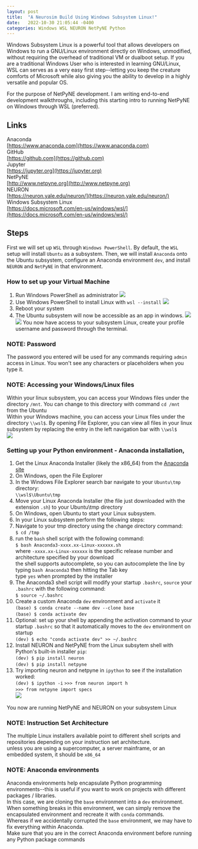 ```yaml
---
layout: post
title:  "A Neurosim Build Using Windows Subsystem Linux!"
date:   2022-10-30 21:05:44 -0400
categories: Windows WSL NEURON NetPyNE Python
---
```

Windows Subsystem Linux is a powerful tool that allows developers on Windows to run a GNU/Linux environment directly on Windows, unmodified, without requiring the overhead of traditional VM or dualboot setup.
If you are a traditional Windows User who is interested in learning GNU/Linux, WSL can serves as a very easy first step--letting you keep the creature comforts of Microsoft while also giving you the ability to develop in a highly versatile and popular OS.

For the purpose of NetPyNE development. I am writing end-to-end development walkthroughs, including this starting intro to running NetPyNE on Windows through WSL (preferred). 

## Links
Anaconda<br>
[https://www.anaconda.com](https://www.anaconda.com)<br>
GitHub<br>
[https://github.com](https://github.com)<br>
Jupyter<br>
[https://jupyter.org](https://jupyter.org)<br>
NetPyNE<br>
[http://www.netpyne.org](http://www.netpyne.org)<br>
NEURON<br>
[https://neuron.yale.edu/neuron/](https://neuron.yale.edu/neuron/)<br>
Windows Subsystem Linux<br>
[https://docs.microsoft.com/en-us/windows/wsl/](https://docs.microsoft.com/en-us/windows/wsl/)<br>

## Steps
First we will set up `WSL` through `Windows PowerShell`. By default, the `WSL` setup will install `Ubuntu` as a subsystem. Then, we will install `Anaconda` onto the Ubuntu subsystem, configure an Anaconda environment `dev`, and install `NEURON` and `NetPyNE` in that environment.

### How to set up your Virtual Machine
1. Run Windows PowerShell as administrator
![](https://raw.githubusercontent.com/jchen6727/portal/main/images/powershell_as_admin.png)
2. Use Windows PowerShell to install Linux with `wsl --install`
![](https://raw.githubusercontent.com/jchen6727/portal/main/images/wsl_install.png)
3. Reboot your system
4. The Ubuntu subsystem will now be accessible as an app in windows.
![](https://raw.githubusercontent.com/jchen6727/portal/main/images/ubuntu.png)![](https://raw.githubusercontent.com/jchen6727/portal/main/images/ubuntu_startup.png)
You now have access to your subsystem Linux, create your profile username and password through the terminal.<br>

### NOTE: Password
The password you entered will be used for any commands requiring `admin` access in Linux. You won't see any characters or placeholders when you type it.
### NOTE: Accessing your Windows/Linux files
Within your linux subsystem, you can access your Windows files under the directory `/mnt`. You can change to this directory with command `cd /mnt` from the Ubuntu  <br>
Within your Windows machine, you can access your Linux files under the directory `\\wsl$`. By opening File Explorer, you can view all files in your linux subsystem by replacing the entry in the left navigation bar with `\\wsl$`<br>
![](https://raw.githubusercontent.com/jchen6727/portal/main/images/file_access.png)

### Setting up your Python environment - Anaconda installation, 
1. Get the Linux Anaconda Installer (likely the x86_64) from the [Anaconda site](https://www.anaconda.com/products/distribution#Downloads)
2. On Windows, open the File Explorer
3. In the Windows File Explorer search bar navigate to your `Ubuntu\tmp` directory:<br>
    `\\wsl$\Ubuntu\tmp`<br>
4. Move your Linux Anaconda Installer (the file just downloaded with the extension `.sh`) to your Ubuntu\tmp directory<br>
5. On Windows, open Ubuntu to start your Linux subsystem.<br>
6. In your Linux subsystem perform the following steps:<br>
7. Navigate to your tmp directory using the `c`hange `d`irectory command:<br>
    `$ cd /tmp`<br>
8. run the `bash` shell script with the following command:<br>
    `$ bash Anaconda3-xxxx.xx-Linux-xxxxxx.sh`<br>
    where `-xxxx.xx-Linux-xxxxxx` is the specific release number and architecture specified by your download<br>
    the shell supports autocomplete, so you can autocomplete the line by typing `bash Anaconda3` then hitting the Tab key<br>
    type `yes` when prompted by the installer<br>
9. The Anaconda3 shell script will modify your startup `.bashrc`, `source` your `.bashrc` with the following command:<br>
    `$ source ~/.bashrc`<br>
10. Create a custom Anaconda `dev` environment and `activate` it<br>
    `(base) $ conda create --name dev --clone base`<br>
    `(base) $ conda activate dev`<br>
11. Optional: set up your shell by appending the activation command to your startup `.bashrc` so that it automatically moves to the `dev` environment on startup<br>
    `(dev) $ echo "conda activate dev" >> ~/.bashrc`<br>
12. Install NEURON and NetPyNE from the Linux subsytem shell with Python's built-in installer `pip`:<br>
    `(dev) $ pip install neuron` <br>
    `(dev) $ pip install netpyne`<br>
13. Try importing neuron and netpyne in `ipython` to see if the installation worked:<br>
    `(dev) $ ipython -i`
    `>>> from neuron import h`<br>
    `>>> from netpyne import specs`<br>
![](https://raw.githubusercontent.com/jchen6727/portal/main/images/python_imports.png)

You now are running NetPyNE and NEURON on your subsystem Linux<br>
### NOTE: Instruction Set Architecture
The multiple Linux installers available point to different shell scripts and repositories depending on your instruction set architecture.<br> 
unless you are using a supercomputer, a server mainframe, or an embedded system, it should be `x86_64`<br>
### NOTE: Anaconda environments
Anaconda environments help encapsulate Python programming environments--this is useful if you want to work on projects with different packages / libraries.<br>
In this case, we are cloning the `base` environment into a `dev` environment. <br>
When something breaks in this environment, we can simply remove the encapsulated environment and recreate it with `conda` commands. <br>
Whereas if we accidentally corrupted the `base` environment, we may have to fix everything within Anaconda. <br>
Make sure that you are in the correct Anaconda environment before running any Python package commands 
